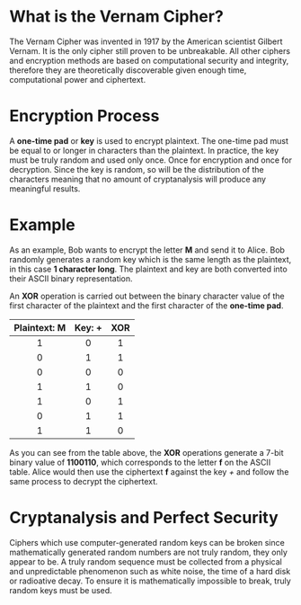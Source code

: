 # What is the Vernam Cipher?

The Vernam Cipher was invented in 1917 by the American scientist Gilbert Vernam. It is the only cipher still proven to be unbreakable.
All other ciphers and encryption methods are based on computational security and integrity, therefore they are theoretically discoverable given enough time, computational power and ciphertext.

# Encryption Process

A **one-time pad** or **key** is used to encrypt plaintext. The one-time pad must be equal to or longer in characters than the plaintext.
In practice, the key must be truly random and used only once. Once for encryption and once for decryption.
Since the key is random, so will be the distribution of the characters meaning that no amount of cryptanalysis will produce any meaningful results.

# Example

As an example, Bob wants to encrypt the letter **M** and send it to Alice. Bob randomly generates a random key which is the same length as the plaintext, in this case **1 character long**.
The plaintext and key are both converted into their ASCII binary representation.

An **XOR** operation is carried out between the binary character value of the first character of the plaintext and the first character of the **one-time pad**.

| Plaintext: M | Key: + | XOR |
|:--:|:--:|:--:|
| 1 | 0 | 1 |
| 0 | 1 | 1 |
| 0 | 0 | 0 |
| 1 | 1 | 0 |
| 1 | 0 | 1 |
| 0 | 1 | 1 |
| 1 | 1 | 0 |

As you can see from the table above, the **XOR** operations generate a 7-bit binary value of **1100110**, which corresponds to the letter **f** on the ASCII table.
Alice would then use the ciphertext **f** against the key *+* and follow the same process to decrypt the ciphertext.

# Cryptanalysis and Perfect Security

Ciphers which use computer-generated random keys can be broken since mathematically generated random numbers are not truly random, they only appear to be.
A truly random sequence must be collected from a physical and unpredictable phenomenon such as white noise, the time of a hard disk or radioative decay.
To ensure it is mathematically impossible to break, truly random keys must be used.